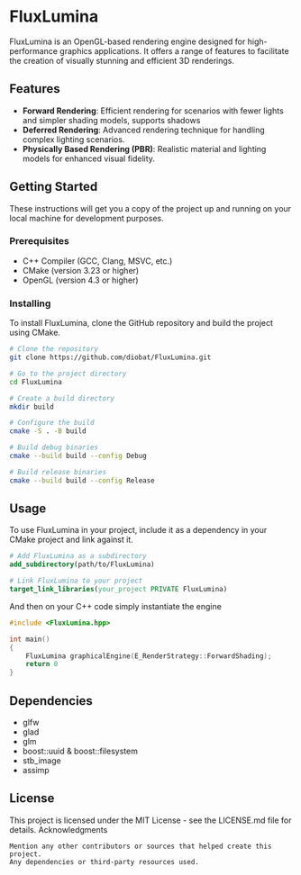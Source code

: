 # FluxLumina

FluxLumina is an OpenGL-based rendering engine designed for high-performance graphics applications. It offers a range of features to facilitate the creation of visually stunning and efficient 3D renderings. 

## Features

- **Forward Rendering**: Efficient rendering for scenarios with fewer lights and simpler shading models, supports shadows
- **Deferred Rendering**: Advanced rendering technique for handling complex lighting scenarios.
- **Physically Based Rendering (PBR)**: Realistic material and lighting models for enhanced visual fidelity.

## Getting Started

These instructions will get you a copy of the project up and running on your local machine for development purposes.

### Prerequisites

- C++ Compiler (GCC, Clang, MSVC, etc.)
- CMake (version 3.23 or higher)
- OpenGL (version 4.3 or higher)

### Installing

To install FluxLumina, clone the GitHub repository and build the project using CMake.

```bash
# Clone the repository
git clone https://github.com/diobat/FluxLumina.git

# Go to the project directory
cd FluxLumina

# Create a build directory
mkdir build

# Configure the build
cmake -S . -B build

# Build debug binaries
cmake --build build --config Debug

# Build release binaries
cmake --build build --config Release
```

## Usage

To use FluxLumina in your project, include it as a dependency in your CMake project and link against it.

```cmake
# Add FluxLumina as a subdirectory
add_subdirectory(path/to/FluxLumina)

# Link FluxLumina to your project
target_link_libraries(your_project PRIVATE FluxLumina)
```

And then on your C++ code simply instantiate the engine

```c++
#include <FluxLumina.hpp>

int main()
{
    FluxLumina graphicalEngine(E_RenderStrategy::ForwardShading);    
    return 0
}
```

## Dependencies

  - glfw 
  - glad
  - glm
  - boost::uuid & boost::filesystem
  - stb_image
  - assimp

## License

This project is licensed under the MIT License - see the LICENSE.md file for details.
Acknowledgments

    Mention any other contributors or sources that helped create this project.
    Any dependencies or third-party resources used.